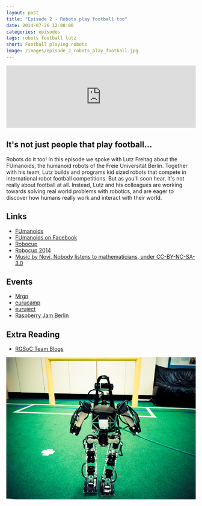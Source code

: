 ```yaml
---
layout: post
title: "Episode 2 - Robots play football too"
date: 2014-07-26 12:00:00
categories: episodes
tags: robots football lutz
short: Football playing robots
image: /images/episode_2_robots_play_football.jpg
---
```


<iframe width="100%" height="166" scrolling="no" frameborder="no" src="https://w.soundcloud.com/player/?url=https%3A//api.soundcloud.com/tracks/160479369&amp;color=ff5500&amp;auto_play=false&amp;hide_related=false&amp;show_comments=true&amp;show_user=true&amp;show_reposts=false"></iframe>

## It's not just people that play football...

Robots do it too! In this episode we spoke with Lutz Freitag about the
FUmanoids, the humanoid robots of the Freie Universität Berlin. Together with
his team, Lutz builds and programs kid sized robots that compete in
international robot football competitions. But as you'll soon hear, it's not
really about football at all. Instead, Lutz and his colleagues are working
towards solving real world problems with robotics, and are eager to discover
how humans really work and interact with their world.

## Links

* [FUmanoids](http://fumanoids.de)
* [FUmanoids on Facebook](https://www.facebook.com/fumanoids)
* [Robocup](http://www.robocup.org/)
* [Robocup 2014](http://www.robocup2014.org/)
* [Music by Novi, Nobody listens to mathematicians, under CC-BY-NC-SA-3.0](https://soundcloud.com/novi/nobody-listens-to-mathematicians)

## Events

* [Mrgn](http://mrgn.in/)
* [eurucamp](http://euru.camp)
* [euruject](http://activities.eurucamp.org/activities/7-euruject)
* [Raspberry Jam Berlin](http://raspberryjamberlin.bytingidea.com/)

## Extra Reading

* [RGSoC Team Blogs](http://teams.railsgirlssummerofcode.org)

![Emmy, a football playing robot](/images/episode_2_robots_play_football.jpg)
